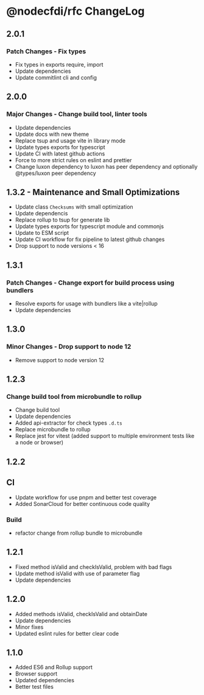 # @nodecfdi/rfc ChangeLog

## 2.0.1

### Patch Changes - Fix types

- Fix types in exports require, import
- Update dependencies
- Update commitlint cli and config

## 2.0.0

### Major Changes - Change build tool, linter tools

- Update dependencies
- Update docs with new theme
- Replace tsup and usage vite in library mode
- Update types exports for typescript
- Update CI with latest github actions
- Force to more strict rules on eslint and prettier
- Change luxon dependency to luxon has peer dependency and optionally @types/luxon peer dependency

## 1.3.2 - Maintenance and Small Optimizations

- Update class `Checksums` with small optimization
- Update dependencis
- Replace rollup to tsup for generate lib
- Update types exports for typescript module and commonjs
- Update to ESM script
- Update CI workflow for fix pipeline to latest github changes
- Drop support to node versions < 16

## 1.3.1

### Patch Changes - Change export for build process using bundlers

- Resolve exports for usage with bundlers like a vite|rollup
- Update dependencies

## 1.3.0

### Minor Changes - Drop support to node 12

- Remove support to node version 12

## 1.2.3

### Change build tool from microbundle to rollup

- Change build tool
- Update dependencies
- Added api-extractor for check types `.d.ts`
- Replace microbundle to rollup
- Replace jest for vitest (added support to multiple environment tests like a node or browser)

## 1.2.2

## CI

- Update workflow for use pnpm and better test coverage
- Added SonarCloud for better continuous code quality

### Build

- refactor change from rollup bundle to microbundle

## 1.2.1

- Fixed method isValid and checkIsValid, problem with bad flags
- Update method isValid with use of parameter flag
- Update dependencies

## 1.2.0

- Added methods isValid, checkIsValid and obtainDate
- Update dependencies
- Minor fixes
- Updated eslint rules for better clear code

## 1.1.0

- Added ES6 and Rollup support
- Browser support
- Updated dependencies
- Better test files
